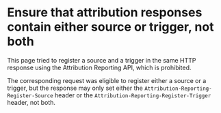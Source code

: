 # Ensure that attribution responses contain either source or trigger, not both

This page tried to register a source and a trigger in the same HTTP response using the Attribution Reporting API, which is prohibited.

The corresponding request was eligible to register either a source or a trigger, but the response may only set either the `Attribution-Reporting-Register-Source` header or the `Attribution-Reporting-Register-Trigger` header, not both.
